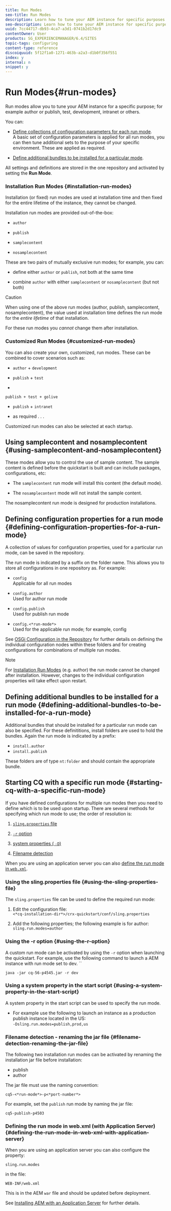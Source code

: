 ```yaml
---
title: Run Modes
seo-title: Run Modes
description: Learn how to tune your AEM instance for specific purposes by using run modes.
seo-description: Learn how to tune your AEM instance for specific purposes by using run modes.
uuid: 7cc44717-db93-4ca7-a3d1-0741b2d17dc9
contentOwner: User
products: SG_EXPERIENCEMANAGER/6.4/SITES
topic-tags: configuring
content-type: reference
discoiquuid: 5f12f1a0-1271-463b-a2a3-d1b0f356f551
index: y
internal: n
snippet: y
---
```


# Run Modes{#run-modes}

Run modes allow you to tune your AEM instance for a specific purpose; for example author or publish, test, development, intranet or others.

You can:

* [Define collections of configuration parameters for each run mode](#definingconfigurationpropertiesforarunmode).  
  A basic set of configuration parameters is applied for all run modes, you can then tune additional sets to the purpose of your specific environment. These are applied as required.

* [Define additional bundles to be installed for a particular mode](#definingadditionalbundlestobeinstalledforarunmode).

All settings and definitions are stored in the one repository and activated by setting the **Run Mode**.

### Installation Run Modes {#installation-run-modes}

Installation (or fixed) run modes are used at installation time and then fixed for the entire lifetime of the instance, they cannot be changed.

Installation run modes are provided out-of-the-box:

* `author`
* `publish`

* `samplecontent`
* `nosamplecontent`

These are two pairs of mutually exclusive run modes; for example, you can:

* define either `author` or `publish`, not both at the same time  

* combine `author` with either `samplecontent` or `nosamplecontent` (but not both)

>[!CAUTION]
>
>When using one of the above run modes (author, publish, samplecontent, nosamplecontent), the value used at installation time defines the run mode for the *entire lifetime* of that installation. 
>
>For these run modes you *cannot* change them after installation.

### Customized Run Modes {#customized-run-modes}

You can also create your own, customized, run modes. These can be combined to cover scenarios such as:

* `author` + `development`

* `publish` + `test`

* 

  ```
  publish + test + golive
  
  ```

* `publish` + `intranet`

* as required . . .

Customized run modes can also be selected at each startup.

## Using samplecontent and nosamplecontent {#using-samplecontent-and-nosamplecontent}

These modes allow you to control the use of sample content. The sample content is defined before the quickstart is built and can include packages, configurations, etc:

* The `samplecontent` run mode will install this content (the default mode).  

* The `nosamplecontent` mode will not install the sample content.

The nosamplecontent run mode is designed for production installations.

## Defining configuration properties for a run mode {#defining-configuration-properties-for-a-run-mode}

A collection of values for configuration properties, used for a particular run mode, can be saved in the repository.

The run mode is indicated by a suffix on the folder name. This allows you to store all configurations in one repository as. For example:

* `config`  
  Applicable for all run modes  

* `config.author`  
  Used for author run mode  

* `config.publish`  
  Used for publish run mode  

* `config.<*run-mode*>`  
  Used for the applicable run mode; for example, config

See [OSGi Configuration in the Repository](/sites/deploying/using/configuring-osgi.html?cq_ck=1368002864971#OSGiConfigurationintheRepository) for further details on defining the individual configuration nodes within these folders and for creating configurations for combinations of multiple run modes.

>[!NOTE]
>
>For [Installation Run Modes](#installationrunmodes) (e.g. author) the run mode cannot be changed after installation. However, changes to the individual configuration properties will take effect upon restart.

## Defining additional bundles to be installed for a run mode {#defining-additional-bundles-to-be-installed-for-a-run-mode}

Additional bundles that should be installed for a particular run mode can also be specified. For these definititions, install folders are used to hold the bundles. Again the run mode is indicated by a prefix:

* `install.author`
* `install.publish`

These folders are of type `nt:folder` and should contain the appropriate bundle.

## Starting CQ with a specific run mode {#starting-cq-with-a-specific-run-mode}

If you have defined configurations for multiple run modes then you need to define which is to be used upon startup. There are several methods for specifying which run mode to use; the order of resolution is:

1. [ `sling.properties` file](#usingtheslingpropertiesfile)
1. [ `-r` option](#usingtheroption)
1. [system properties ( `-D`)](#usingasystemproperty)  

1. [Filename detection](#filenamedetectionrenamingthejarfile)

When you are using an application server you can also [define the run mode in `web.xml`](#definingtherunmodeinwebxmlwithapplicationserver).

### Using the sling.properties file {#using-the-sling-properties-file}

The `sling.properties` file can be used to define the required run mode:

1. Edit the configuration file:  
   `<*cq-installation-dir*>/crx-quickstart/conf/sling.properties`

1. Add the following properties; the following example is for author:  
   `sling.run.modes=author`

### Using the -r option {#using-the-r-option}

A custom run mode can be activated by using the `-r` option when launching the quickstart. For example, use the following command to launch a AEM instance with run mode set to dev. ``

```shell
java -jar cq-56-p4545.jar -r dev
```

### Using a system property in the start script {#using-a-system-property-in-the-start-script}

A system property in the start script can be used to specify the run mode.

* For example use the following to launch an instance as a production publish instance located in the US:  
  `-Dsling.run.modes=publish,prod,us`

### Filename detection - renaming the jar file {#filename-detection-renaming-the-jar-file}

The following two installation run modes can be activated by renaming the installation jar file before installation:

* publish
* author

The jar file must use the naming convention:

`cq5-<*run-mode*>-p<*port-number*>`

For example, set the `publish` run mode by naming the jar file:

`cq5-publish-p4503`

### Defining the run mode in web.xml (with Application Server) {#defining-the-run-mode-in-web-xml-with-application-server}

When you are using an application server you can also configure the property:

`sling.run.modes`

in the file:

`WEB-INF/web.xml`

This is in the AEM `war` file and should be updated before deployment.

See [Installing AEM with an Application Server](../../../sites/deploying/using/application-server-install.md) for further details.
